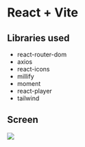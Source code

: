 # React + Vite

## Libraries used
- react-router-dom
- axios
- react-icons
- millify
- moment
- react-player
- tailwind

## Screen
![](screen.gif)